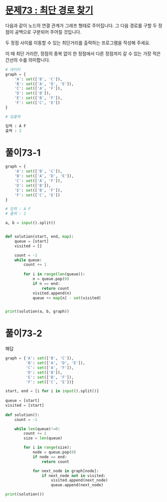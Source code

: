 # [문제73 : 최단 경로 찾기](https://www.notion.so/73-0a13d0e650aa47bcb866e9e662457e58)

다음과 같이 노드의 연결 관계가 그래프 형태로 주어집니다. 그 다음 경로를 구할 두 정점이 공백으로 구분되어 주어질 것입니다. 

두 정점 사이를 이동할 수 있는 최단거리를 출력하는 프로그램을 작성해 주세요. 

이 때 최단 거리란, 정점의 중복 없이 한 정점에서 다른 정점까지 갈 수 있는 가장 적은 간선의 수를 의미합니다.

``` python
# 데이터
graph = {
    'A': set(['B', 'C']),
    'B': set(['A', 'D', 'E']),
    'C': set(['A', 'F']),
    'D': set(['B']),
    'E': set(['B', 'F']),
    'F': set(['C', 'E'])
}

# 입출력

입력 : A F
출력 : 2
```

# 풀이73-1

``` python
graph = {
    'A': set(['B', 'C']),
    'B': set(['A', 'D', 'E']),
    'C': set(['A', 'F']),
    'D': set(['B']),
    'E': set(['B', 'F']),
    'F': set(['C', 'E'])
}

# 입력 : A F
# 출력 : 2

a, b = input().split()


def solution(start, end, map):
    queue = [start]
    visited = []

    count = -1
    while queue:
        count += 1
        
        for i in range(len(queue)):
            n = queue.pop(0)
            if n == end:
                return count
            visited.append(n)
            queue += map[n] - set(visited)


print(solution(a, b, graph))
```

# 풀이73-2

해답

``` python
graph = {'A': set(['B', 'C']),
         'B': set(['A', 'D', 'E']),
         'C': set(['A', 'F']),
         'D': set(['B']),
         'E': set(['B', 'F']),
         'F': set(['C', 'E'])}

start, end = [i for i in input().split()]
    
queue = [start]
visited = [start]
    
def solution():
    count = -1

    while len(queue)!=0:
        count += 1
        size = len(queue)

        for i in range(size):
            node = queue.pop(0)
            if node == end:
                return count

            for next_node in graph[node]:
                if next_node not in visited:
                    visited.append(next_node)
                    queue.append(next_node)

print(solution())
```